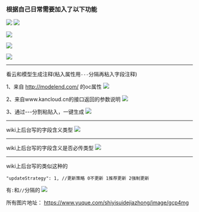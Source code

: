 
### 根据自己日常需要加入了以下功能
<!-- ![](allFunc.png) -->
![](https://cdn.nlark.com/yuque/0/2020/png/221886/1606363596514-8625b637-6b94-438e-8198-73e67c9307cd.png?x-oss-process=image%2Fresize%2Cw_1466)
![](https://cdn.nlark.com/yuque/0/2020/gif/221886/1606363600066-56bfeafb-0c2f-4f39-904b-f5a5223de62d.gif)

![](https://cdn.nlark.com/yuque/0/2020/gif/221886/1606363598046-67d25f4f-c08a-405d-a279-9f14f63f5df9.gif)

![](https://cdn.nlark.com/yuque/0/2020/gif/221886/1606363604032-22aec9bd-4b75-47f9-8a2d-a117d6ddffbd.gif)

![](https://cdn.nlark.com/yuque/0/2020/gif/221886/1606363602374-4f59c4d2-c662-45c2-89e0-5c1e938d31ec.gif)



---
看云和模型生成注释(粘入属性用`---`分隔再粘入字段注释)

1、来自 http://modelend.com/ 的oc属性
![](https://cdn.nlark.com/yuque/0/2020/png/221886/1607697345810-9396478e-f6f9-4bdc-80c6-3779f7e81380.png)

2、来自www.kancloud.cn的接口返回的参数说明
![](https://cdn.nlark.com/yuque/0/2020/png/221886/1607697338378-e5bc29e1-1f9f-410e-891d-7cdddec90cfe.png)

3、通过---分割粘贴入，一键生成
![](https://cdn.nlark.com/yuque/0/2020/png/221886/1607697231291-ab04df86-d27d-4e09-a3a4-0c5c2f4e6007.png)

---
wiki上后台写的字段含义类型
![](https://cdn.nlark.com/yuque/0/2021/png/221886/1623246000380-3d426b0a-e59f-4b9c-acd6-c8452b3f9d88.png?x-oss-process=image%2Fresize%2Cw_1492)

---
wiki上后台写的字段含义是否必传类型
![](https://cdn.nlark.com/yuque/0/2021/png/221886/1623246039817-b91ac197-536f-4625-afa7-ae645ed752e4.png?x-oss-process=image%2Fresize%2Cw_1492)

---
wiki上后台写的类似这种的

`"updateStrategy": 1, //更新策略 0不更新 1推荐更新 2强制更新`

有`:`和`//`分隔的
![](https://cdn.nlark.com/yuque/0/2021/png/221886/1623287225557-6e7a8372-fd3d-4f1b-bff4-3f4df8e3f23a.png?x-oss-process=image%2Fresize%2Cw_1492)

所有图片地址：
https://www.yuque.com/shiyisuidejiazhong/image/gcp4mg